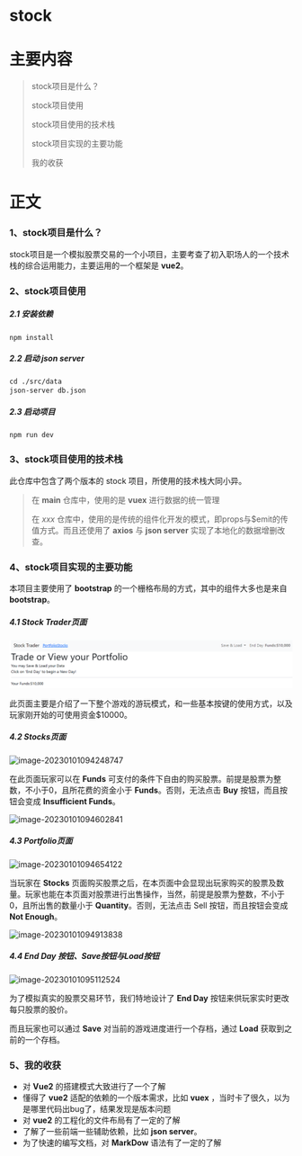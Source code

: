 # stock

# 主要内容

> stock项目是什么？
>
> stock项目使用
>
> stock项目使用的技术栈
>
> stock项目实现的主要功能
>
> 我的收获

# 正文

### 1、stock项目是什么？

stock项目是一个模拟股票交易的一个小项目，主要考查了初入职场人的一个技术栈的综合运用能力，主要运用的一个框架是 **vue2**。

### 2、stock项目使用

##### 2.1 安装依赖

~~~ node
npm install
~~~

##### 2.2 启动 json server

~~~node
cd ./src/data
json-server db.json
~~~

##### 2.3 启动项目

~~~ node
npm run dev
~~~

### 3、stock项目使用的技术栈

此仓库中包含了两个版本的 stock 项目，所使用的技术栈大同小异。

> 在 **main** 仓库中，使用的是 **vuex** 进行数据的统一管理
>
> 在 *xxx* 仓库中，使用的是传统的组件化开发的模式，即props与$emit的传值方式。而且还使用了 **axios** 与 **json server** 实现了本地化的数据增删改查。

### 4、stock项目实现的主要功能

本项目主要使用了 **bootstrap** 的一个栅格布局的方式，其中的组件大多也是来自 **bootstrap**。

##### 4.1 Stock Trader页面

![image-20230101093718119](https://github.com/kilnonedre/Exercitation/blob/main/public/typora-user-images/image-20230101093718119.png)

此页面主要是介绍了一下整个游戏的游玩模式，和一些基本按键的使用方式，以及玩家刚开始的可使用资金$10000。

##### 4.2 Stocks页面

![image-20230101094248747](C:\Users\食梦者nncwtz\AppData\Roaming\Typora\typora-user-images\image-20230101094248747.png)

在此页面玩家可以在 **Funds** 可支付的条件下自由的购买股票。前提是股票为整数，不小于0，且所花费的资金小于 **Funds**。否则，无法点击 **Buy** 按钮，而且按钮会变成 **Insufficient Funds**。

![image-20230101094602841](C:\Users\食梦者nncwtz\AppData\Roaming\Typora\typora-user-images\image-20230101094602841.png)

##### 4.3 Portfolio页面

![image-20230101094654122](C:\Users\食梦者nncwtz\AppData\Roaming\Typora\typora-user-images\image-20230101094654122.png)

当玩家在 **Stocks** 页面购买股票之后，在本页面中会显现出玩家购买的股票及数量。玩家也能在本页面对股票进行出售操作，当然，前提是股票为整数，不小于0，且所出售的数量小于 **Quantity**。否则，无法点击 Sell 按钮，而且按钮会变成 **Not Enough**。

![image-20230101094913838](C:\Users\食梦者nncwtz\AppData\Roaming\Typora\typora-user-images\image-20230101094913838.png)

##### 4.4 End Day 按钮、Save按钮与Load按钮

![image-20230101095112524](C:\Users\食梦者nncwtz\AppData\Roaming\Typora\typora-user-images\image-20230101095112524.png)

为了模拟真实的股票交易环节，我们特地设计了 **End Day** 按钮来供玩家实时更改每只股票的股价。

而且玩家也可以通过 **Save** 对当前的游戏进度进行一个存档，通过 **Load** 获取到之前的一个存档。

###  5、我的收获

* 对 **Vue2** 的搭建模式大致进行了一个了解
* 懂得了 **vue2** 适配的依赖的一个版本需求，比如 **vuex** ，当时卡了很久，以为是哪里代码出bug了，结果发现是版本问题
* 对 **vue2** 的工程化的文件布局有了一定的了解
* 了解了一些前端一些辅助依赖，比如 **json server**。
* 为了快速的编写文档，对 **MarkDow** 语法有了一定的了解
